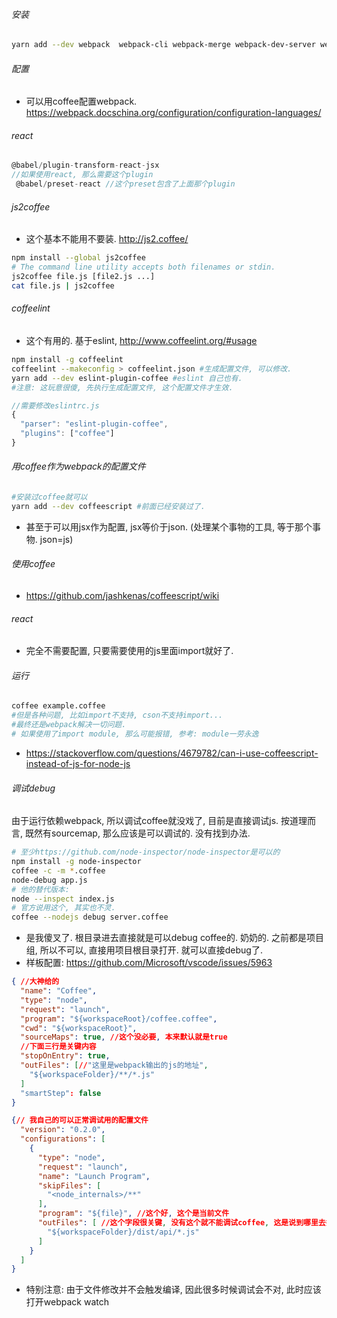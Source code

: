 ###### 安装

```sh
yarn add --dev webpack  webpack-cli webpack-merge webpack-dev-server webpack-dev-middleware webpack-manifest-plugin webpack-nano clean-webpack-plugin html-webpack-plugin mini-css-extract-plugin eslint-plugin-react coffeescript coffee-loader cson @babel/core @babel/preset-env @babel/preset-react @babel/plugin-transform-runtime  babel-loader 
```

###### 配置

- 可以用coffee配置webpack. https://webpack.docschina.org/configuration/configuration-languages/

###### react

```js
@babel/plugin-transform-react-jsx
//如果使用react, 那么需要这个plugin
 @babel/preset-react //这个preset包含了上面那个plugin
```

###### js2coffee

- 这个基本不能用不要装. http://js2.coffee/

```sh
npm install --global js2coffee
# The command line utility accepts both filenames or stdin.
js2coffee file.js [file2.js ...]
cat file.js | js2coffee
```

###### coffeelint

- 这个有用的. 基于eslint, http://www.coffeelint.org/#usage

```sh
npm install -g coffeelint
coffeelint --makeconfig > coffeelint.json #生成配置文件, 可以修改.
yarn add --dev eslint-plugin-coffee #eslint 自己也有.
#注意: 这玩意很傻, 先执行生成配置文件, 这个配置文件才生效.
```

```js
//需要修改eslintrc.js
{
  "parser": "eslint-plugin-coffee",
  "plugins": ["coffee"]
}
```

###### 用coffee作为webpack的配置文件

```sh
#安装过coffee就可以
yarn add --dev coffeescript #前面已经安装过了.
```

- 甚至于可以用jsx作为配置, jsx等价于json. (处理某个事物的工具, 等于那个事物. json=js)

###### 使用coffee

- https://github.com/jashkenas/coffeescript/wiki

###### react

- 完全不需要配置, 只要需要使用的js里面import就好了.

###### 运行

```sh
coffee example.coffee
#但是各种问题, 比如import不支持, cson不支持import...
#最终还是webpack解决一切问题.
# 如果使用了import module, 那么可能报错, 参考: module一劳永逸
```

- https://stackoverflow.com/questions/4679782/can-i-use-coffeescript-instead-of-js-for-node-js

###### 调试debug

由于运行依赖webpack, 所以调试coffee就没戏了, 目前是直接调试js. 按道理而言, 既然有sourcemap, 那么应该是可以调试的. 没有找到办法. 

```sh
# 至少https://github.com/node-inspector/node-inspector是可以的
npm install -g node-inspector
coffee -c -m *.coffee
node-debug app.js
# 他的替代版本: 
node --inspect index.js
# 官方说用这个, 其实也不灵.
coffee --nodejs debug server.coffee
```

- 是我傻叉了. 根目录进去直接就是可以debug coffee的. 奶奶的. 之前都是项目组, 所以不可以, 直接用项目根目录打开. 就可以直接debug了.
- 样板配置: https://github.com/Microsoft/vscode/issues/5963

```json
{ //大神给的
  "name": "Coffee",
  "type": "node",
  "request": "launch",
  "program": "${workspaceRoot}/coffee.coffee",
  "cwd": "${workspaceRoot}",
  "sourceMaps": true, //这个没必要, 本来默认就是true
  //下面三行是关键内容
  "stopOnEntry": true,
  "outFiles": [//"这里是webpack输出的js的地址",
    "${workspaceFolder}/**/*.js"
  ]
  "smartStep": false
}

{// 我自己的可以正常调试用的配置文件
  "version": "0.2.0",
  "configurations": [
    {
      "type": "node",
      "request": "launch",
      "name": "Launch Program",
      "skipFiles": [
        "<node_internals>/**"
      ],
      "program": "${file}", //这个好, 这个是当前文件
      "outFiles": [ //这个字段很关键, 没有这个就不能调试coffee, 这是说到哪里去搜索
        "${workspaceFolder}/dist/api/*.js"
      ]
    }
  ]
}
```

- 特别注意: 由于文件修改并不会触发编译, 因此很多时候调试会不对, 此时应该打开webpack watch